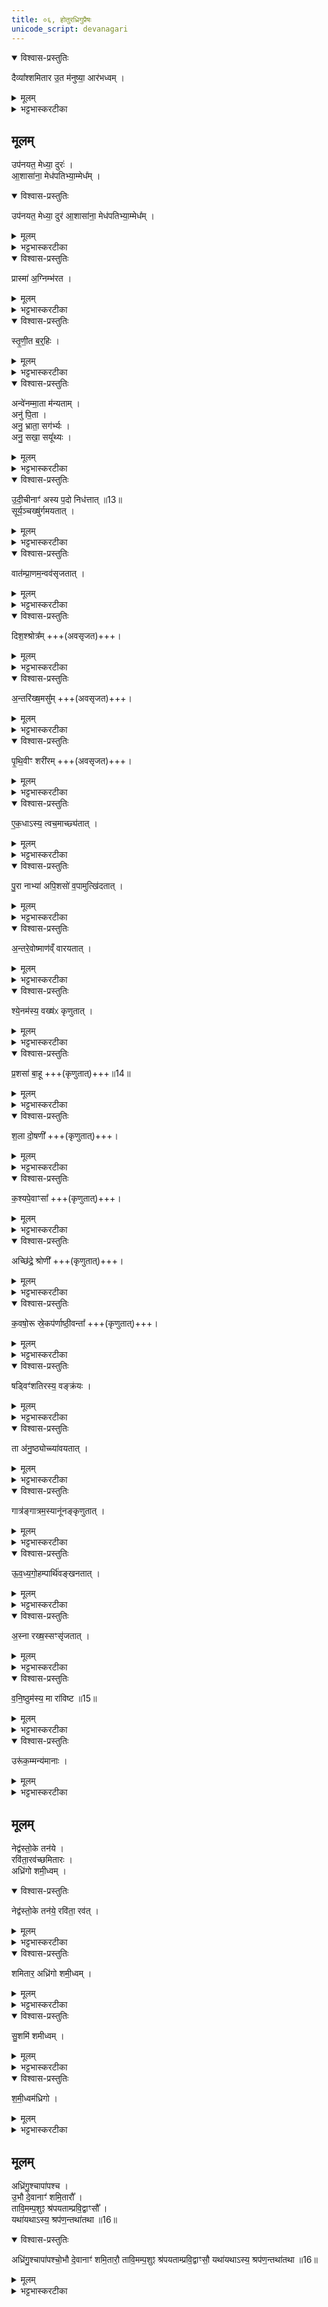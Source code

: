 ```yaml
---
title: ०६, होतुरध्रिगुप्रैषः
unicode_script: devanagari
---
```


<details open><summary>विश्वास-प्रस्तुतिः</summary>

दैव्या᳚श्शमितार उ॒त म॑नुष्या॒ आर॑भध्वम् ।  
</details>

<details><summary>मूलम्</summary>

दैव्या᳚श्शमितार उ॒त म॑नुष्या॒ आर॑भध्वम् ।  
</details>

<details><summary>भट्टभास्करटीका</summary>

1एवं मैत्रावरुणेन प्रेषितोऽन्वाह - दैव्याश्शमितार इति ॥ हे दैव्याः! देवेषु भवाः! देवात्मानः! शमितारः! उत अपि मनुष्याः! मनुष्यात्मानः! शमितारः! यूयं उभयेऽपि आरभध्वं वक्ष्यमाणमुपनयनादि कर्तुम् । 'शमिता यज्ञे' इति णिलोपो निपात्यते ।   
</details>

##  मूलम्
उप॑नयत॒ मेध्या॒ दुरः॑ ।   
आ॒शासा॑ना॒ मेध॑पतिभ्या॒म्मेध᳚म् ।   

<details open><summary>विश्वास-प्रस्तुतिः</summary>

उप॑नयत॒ मेध्या॒ दुर॑ आ॒शासा॑ना॒ मेध॑पतिभ्या॒म्मेध᳚म् ।   
</details>

<details><summary>मूलम्</summary>

उप॑नयत॒ मेध्या॒ दुर॑ आ॒शासा॑ना॒ मेध॑पतिभ्या॒म्मेध᳚म् ।   
</details>

<details><summary>भट्टभास्करटीका</summary>

उपनयत सन्निधापयत मेध्याः मेधार्हाः दुरः द्वारः हविर्मार्गान् आशासानाः प्रार्थयमानाः यूयं मेधं यज्ञं मेधपतिभ्यां इन्द्राग्निभ्यां पत्नीयजमानार्थं वा ।   
</details>

<details open><summary>विश्वास-प्रस्तुतिः</summary>

प्रास्मा॑ अ॒ग्निम्भ॑रत ।   
</details>

<details><summary>मूलम्</summary>

प्रास्मा॑ अ॒ग्निम्भ॑रत ।   
</details>

<details><summary>भट्टभास्करटीका</summary>

एवं 'अन्तरा चात्वालोत्करौ' इत्यनेन क्रमेण संज्ञपनस्थानमुपनीयमानाय अस्मै पशवे अग्निं उल्मुकारव्यं प्रभरत प्रहरत अग्रतो हरत श्रपणार्थम् ।   
</details>

<details open><summary>विश्वास-प्रस्तुतिः</summary>

स्तृ॒णी॒त ब॒र्॒हिः ।   
</details>

<details><summary>मूलम्</summary>

स्तृ॒णी॒त ब॒र्॒हिः ।   
</details>

<details><summary>भट्टभास्करटीका</summary>

अथ स्थानं नीतस्यास्य बर्हिरुपाकरणयोरन्यतरत् स्तृणीत अधस्तादुपास्यत ।   
</details>

<details open><summary>विश्वास-प्रस्तुतिः</summary>

अन्वे॑नम्मा॒ता म॑न्यताम् ।  
अनु॑ पि॒ता ।  
अनु॒ भ्राता॒ सग॑र्भ्यः ।   
अनु॒ सखा॒ सयू᳚थ्यः ।  
</details>

<details><summary>मूलम्</summary>

अन्वे॑नम्मा॒ता म॑न्यताम् ।  
अनु॑ पि॒ता ।  
अनु॒ भ्राता॒ सग॑र्भ्यः ।   
अनु॒ सखा॒ सयू᳚थ्यः ।  
</details>

<details><summary>भट्टभास्करटीका</summary>

अथ एनं संज्ञप्यमानं माता प्रथमं अनुमन्यतां मातुः प्राधान्यात्तदनुज्ञानं प्रथमं प्रार्थ्यते । पिता चानुमन्यताम् । भ्राता च सगर्भ्योऽनुमन्यतां समाने गर्भे वासस्सगर्भः । 'सगर्भसयूथसनुताद्यत्' सखा च सयूथ्यः, समाने यूथे भवः अनुमन्यताम् ॥
</details>

<details open><summary>विश्वास-प्रस्तुतिः</summary>

उ॒दी॒चीनाꣳ॑ अस्य प॒दो निध॑त्तात् ॥13॥  
सूर्य॒ञ्चख्षु॑र्गमयतात् ।   
</details>

<details><summary>मूलम्</summary>

उ॒दी॒चीनाꣳ॑ अस्य प॒दो निध॑त्तात् ॥13॥  
सूर्य॒ञ्चख्षु॑र्गमयतात् ।   
</details>

<details><summary>भट्टभास्करटीका</summary>

2एवमेतैरनुमतस्य स्थानं नीतस्य संज्ञप्यमानस्य पदः पादान् उदीचीनान् उदग्गातान् निधत्तात् निधत्त सारयत । 'तस्य तात्' इति तादादेशः । अस्य चक्षुः सूर्यं गमयतात् संज्ञपयतेत्युक्तं भवति । मारणस्य च न्याय्यतां प्रतिपादयितुमेवमुक्तम्, सर्वेषां म्रियमाणानां सूर्यमेव चक्षुर्गच्छति । तथा पितृमेधे - 'सूर्यं ते चक्षुर्गच्छतु वातमात्मा' इति । एवं वातादिष्वपि योज्यम् ।   
</details>

<details open><summary>विश्वास-प्रस्तुतिः</summary>

वात॑म्प्रा॒णम॒न्वव॑सृजतात् ।   
</details>

<details><summary>मूलम्</summary>

वात॑म्प्रा॒णम॒न्वव॑सृजतात् ।   
</details>

<details><summary>भट्टभास्करटीका</summary>

अस्य प्राणं वातमनु लक्षीकृत्य अवसृजतात् तमनु प्रवेशयत ।   
</details>

<details open><summary>विश्वास-प्रस्तुतिः</summary>

दिश॒श्श्रोत्र᳚म् +++(अवसृजत)+++।   
</details>

<details><summary>मूलम्</summary>

दिश॒श्श्रोत्र᳚म् +++(अवसृजत)+++।   
</details>

<details><summary>भट्टभास्करटीका</summary>

दिशः अनु अस्य श्रोत्रमवसृजतेत्येव । ऐन्द्रियकस्य तेजस एकत्वात् सर्वत्रैकवचनम् ।   
</details>

<details open><summary>विश्वास-प्रस्तुतिः</summary>

अ॒न्तरि॑ख्ष॒मसु᳚म् +++(अवसृजत)+++।   
</details>

<details><summary>मूलम्</summary>

अ॒न्तरि॑ख्ष॒मसु᳚म् +++(अवसृजत)+++।   
</details>

<details><summary>भट्टभास्करटीका</summary>

अन्तरिक्षमनु अस्य असुं अवसृजत ।   
</details>

<details open><summary>विश्वास-प्रस्तुतिः</summary>

पृ॒थि॒वीꣳ शरी॑रम् +++(अवसृजत)+++।   
</details>

<details><summary>मूलम्</summary>

पृ॒थि॒वीꣳ शरी॑रम् +++(अवसृजत)+++।   
</details>

<details><summary>भट्टभास्करटीका</summary>

पृथिवीमनु शरीरं अस्यावसृजत ।   
</details>

<details open><summary>विश्वास-प्रस्तुतिः</summary>

ए॒क॒धाऽस्य॒ त्वच॒माच्छ्य॑तात् ।   
</details>

<details><summary>मूलम्</summary>

ए॒क॒धाऽस्य॒ त्वच॒माच्छ्य॑तात् ।   
</details>

<details><summary>भट्टभास्करटीका</summary>

एकधा एकया विधया अविच्छेदेन अस्य त्वचं आच्छ्यतात् आच्छिन्दत । छो छेदने, दैवादिकः ।   
</details>

<details open><summary>विश्वास-प्रस्तुतिः</summary>

पु॒रा नाभ्या॑ अपि॒शसो॑ व॒पामुत्खि॑दतात् ।   
</details>

<details><summary>मूलम्</summary>

पु॒रा नाभ्या॑ अपि॒शसो॑ व॒पामुत्खि॑दतात् ।   
</details>

<details><summary>भट्टभास्करटीका</summary>

नाभ्या अपिशसः छेदात् पूर्वमेव वपामुत्खिवदतात् उद्धरत । शसु हिंसायाम् संपदादिलक्षणः क्विप् खिद दैन्ये ।   
</details>

<details open><summary>विश्वास-प्रस्तुतिः</summary>

अ॒न्तरे॒वोष्माण॑व्ँ वारयतात् ।   
</details>

<details><summary>मूलम्</summary>

अ॒न्तरे॒वोष्माण॑व्ँ वारयतात् ।   
</details>

<details><summary>भट्टभास्करटीका</summary>

अन्तरेव अस्य ऊष्माणं उच्छ्वासं वारयतात् पिहितास्यं संज्ञपयत । वपोद्धारणस्यानगतमूष्माणमिति केचित् । पच्यमानमूष्माणमित्यन्ये ।   
</details>

<details open><summary>विश्वास-प्रस्तुतिः</summary>

श्ये॒नम॑स्य॒ वख्ष॑ᳵ कृणुतात् ।   
</details>

<details><summary>मूलम्</summary>

श्ये॒नम॑स्य॒ वख्ष॑ᳵ कृणुतात् ।   
</details>

<details><summary>भट्टभास्करटीका</summary>

पशुकुम्भ्या आस्यं स्थगयित्वा पचतीति । श्येनं श्येनाकृति अस्य वक्षः कृणुतात् कुरुत ।   
</details>

<details open><summary>विश्वास-प्रस्तुतिः</summary>

प्र॒शसा॑ बा॒हू +++(कृणुतात्)+++॥14॥  
</details>

<details><summary>मूलम्</summary>

प्र॒शसा॑ बा॒हू +++(कृणुतात्)+++॥14॥  
</details>

<details><summary>भट्टभास्करटीका</summary>

प्रशसा प्रकृष्टच्छेदनौ बाहू कृणुतादित्येव । शमु हिंसायां क्विप् ।   
</details>

<details open><summary>विश्वास-प्रस्तुतिः</summary>

श॒ला दो॒षणी᳚ +++(कृणुतात्)+++।   
</details>

<details><summary>मूलम्</summary>

श॒ला दो॒षणी᳚ +++(कृणुतात्)+++।   
</details>

<details><summary>भट्टभास्करटीका</summary>

शला शलाकाकारे । 'सुपां सुलुक्' इत्याकारः । दोषणी कुरुत ।   
</details>

<details open><summary>विश्वास-प्रस्तुतिः</summary>

क॒श्यपे॒वाꣳसा᳚ +++(कृणुतात्)+++।   
</details>

<details><summary>मूलम्</summary>

क॒श्यपे॒वाꣳसा᳚ +++(कृणुतात्)+++।   
</details>

<details><summary>भट्टभास्करटीका</summary>

अंसा कश्यपा उभावप्यंसौ कच्छपाकारौ कुरुत ।   
</details>

<details open><summary>विश्वास-प्रस्तुतिः</summary>

अच्छि॑द्रे॒ श्रोणी᳚ +++(कृणुतात्)+++।   
</details>

<details><summary>मूलम्</summary>

अच्छि॑द्रे॒ श्रोणी᳚ +++(कृणुतात्)+++।   
</details>

<details><summary>भट्टभास्करटीका</summary>

श्रोणी उभे अपि अच्छिद्रे अन्यूने कुरुत ।   
</details>

<details open><summary>विश्वास-प्रस्तुतिः</summary>

क॒वषो॒रू स्रे॒कप॑र्णाष्ठी॒वन्ता᳚ +++(कृणुतात्)+++।   
</details>

<details><summary>मूलम्</summary>

क॒वषो॒रू स्रे॒कप॑र्णाष्ठी॒वन्ता᳚ +++(कृणुतात्)+++।   
</details>

<details><summary>भट्टभास्करटीका</summary>

कवषा कवाटाकारौ ऊरू कुरुत । स एवाकारः । स्रेकपर्णा करवीरपत्राकारौ आष्ठीवन्तौ कुरुत । शुकपर्णाकारावित्येके । अण्डाकारावित्यन्ये । स एवाकारः ।   
</details>

<details open><summary>विश्वास-प्रस्तुतिः</summary>

षड्विꣳ॑शतिरस्य॒ वङ्क्र॑यः ।   
</details>

<details><summary>मूलम्</summary>

षड्विꣳ॑शतिरस्य॒ वङ्क्र॑यः ।   
</details>

<details><summary>भट्टभास्करटीका</summary>

अस्य षड्विंशतिर्वङ्क्रयः पर्शवो भवन्ति पार्श्वास्थीनि ।   
</details>

<details open><summary>विश्वास-प्रस्तुतिः</summary>

ता अ॑नु॒ष्ठ्योच्च्या॑वयतात् ।   
</details>

<details><summary>मूलम्</summary>

ता अ॑नु॒ष्ठ्योच्च्या॑वयतात् ।   
</details>

<details><summary>भट्टभास्करटीका</summary>

ताः सर्वाः अनुष्ठ्या स्थानानुक्रमेण उच्च्यावयतात् उद्धरत । अनुक्रमेण स्थानमनुष्ठा । 'सुपां सुलुक्' इति तृतीयाया याडादेशः ।   
</details>

<details open><summary>विश्वास-प्रस्तुतिः</summary>

गात्र॑ङ्गात्रम॒स्यानू॑नङ्कृणुतात् ।   
</details>

<details><summary>मूलम्</summary>

गात्र॑ङ्गात्रम॒स्यानू॑नङ्कृणुतात् ।   
</details>

<details><summary>भट्टभास्करटीका</summary>

गात्रंगात्रं सर्वं अस्य गात्रं अवदानीयं अनूनं अविकलं कुरुत ।   
</details>

<details open><summary>विश्वास-प्रस्तुतिः</summary>

ऊ॒व॒ध्य॒गो॒हम्पार्थि॑वङ्खनतात् ।   
</details>

<details><summary>मूलम्</summary>

ऊ॒व॒ध्य॒गो॒हम्पार्थि॑वङ्खनतात् ।   
</details>

<details><summary>भट्टभास्करटीका</summary>

ऊवध्यगूहं पुरीषगूहनं पार्थिवं पृथिव्यां भवं अवटं खनतात् ।   
</details>

<details open><summary>विश्वास-प्रस्तुतिः</summary>

अ॒स्ना रख्ष॒स्सꣳसृ॑जतात् ।   
</details>

<details><summary>मूलम्</summary>

अ॒स्ना रख्ष॒स्सꣳसृ॑जतात् ।   
</details>

<details><summary>भट्टभास्करटीका</summary>

अस्ना रुधिरेण । पद्दन्नादिना असृजो असन्भावः । रक्षः पिशितलोलुपं संसृजतात् संयोजयत तर्पयत ।   
</details>

<details open><summary>विश्वास-प्रस्तुतिः</summary>

व॒नि॒ष्ठुम॑स्य॒ मा रा॑विष्ट ॥15॥  
</details>

<details><summary>मूलम्</summary>

व॒नि॒ष्ठुम॑स्य॒ मा रा॑विष्ट ॥15॥  
</details>

<details><summary>भट्टभास्करटीका</summary>

अस्य वनिष्ठं गुदसदृशमार्द्रमांसं माराविष्ट माच्छिन्दत । कपिलकादित्वाल्लत्वविकल्पः ।   
</details>

<details open><summary>विश्वास-प्रस्तुतिः</summary>

उरू॑क॒म्मन्य॑मानाः ।   
</details>

<details><summary>मूलम्</summary>

उरू॑क॒म्मन्य॑मानाः ।   
</details>

<details><summary>भट्टभास्करटीका</summary>

उरूकं उरुं महान्तमिमं मन्यमानाः अवगच्छन्तः अल्पं मा कार्ष्ट । केचिदाहुः - उलूकाकारं मन्यमानाः मा राविष्ट शब्दनं मा कार्ष्ट उलूकशब्दवदमङ्गल्योऽस्य शब्द इति बोधयितुं एवमुक्तम् । पूर्ववल्लत्वविकल्पः ॥
</details>

## मूलम्
नेद्व॑स्तो॒के तन॑ये ।   
रवि॑ता॒रव॑च्छमितारः ।   
अध्रि॑गो शमी॒ध्वम् ।   

<details open><summary>विश्वास-प्रस्तुतिः</summary>

नेद्व॑स्तो॒के तन॑ये॒ रवि॑ता॒ रव॑त् ।   
</details>

<details><summary>मूलम्</summary>

नेद्व॑स्तो॒के तन॑ये॒ रवि॑ता॒ रव॑त् ।   
</details>

<details><summary>भट्टभास्करटीका</summary>

3एवं कुर्वतां युष्माकं लाभः श्रूयतामित्याह - नेत् नैव युष्माकं संबन्धिनि तोके पुत्रे तनये तत्पुत्रे च निमित्ते कश्चिदपि रविता शब्दयिता रोदिता रवत् रूयात् मैव रोदीत् अस्य छेदनं शब्दनं वा तादृशहेतुस्स्यादिति दर्शितं भवति । तत्परिहारार्थं मा राविष्टेति । रौतेर्लेटि शपो लुक् अडागमः 'निपातैर्यद्यत्' इति निघाताभावः ।   
</details>

<details open><summary>विश्वास-प्रस्तुतिः</summary>

शमितार॒ अध्रि॑गो शमी॒ध्वम् ।   
</details>

<details><summary>मूलम्</summary>

शमितार॒ अध्रि॑गो शमी॒ध्वम् ।   
</details>

<details><summary>भट्टभास्करटीका</summary>

हे शमितारः! दैव्या मानुषाश्च! हे च अध्रिगो! यूयं इमं यथोक्तगुणकं पशुं शमीध्वं विशसनादिना संस्कुरुध्वम् । लेटि छान्दसश्शपो लुक् इडागमश्च । इटो वा दीर्घत्वम् । 'सुशमी शमीष्व' इति दर्शनात् ।  

अध्रिगुर्नाम देवानां शमिता तस्य पुनर्वचनं प्राधान्यार्थम् । आध्रियन्ते गावोऽस्मिन्नित्यध्रिगुः अनुक्रान्तानां संशासनशब्दानामाधार इत्यर्थः । इदमेवास्य प्राधान्यं यदस्मिन् पूर्वमाध्रियन्ते ।   
</details>

<details open><summary>विश्वास-प्रस्तुतिः</summary>

सु॒शमि॑ शमीध्वम् ।   
</details>

<details><summary>मूलम्</summary>

सु॒शमि॑ शमीध्वम् ।   
</details>

<details><summary>भट्टभास्करटीका</summary>

इदानीं विशेषविधानार्थमाह - सुशमि सुष्ठु शाम्यतीति सुशमि । 'शमित्यष्टाभ्यः' इति घिनुण्प्रत्ययः । शोभनत्वं च शास्त्रविहितत्वं शमीध्वमिति तृतीयं वचनं आदरार्थं अवधारणार्थं च, शमीध्वमेव न गुणकल्पनाऽङ्गीकार्येति ।   
</details>

<details open><summary>विश्वास-प्रस्तुतिः</summary>

श॒मी॒ध्वम॑ध्रिगो ।   
</details>

<details><summary>मूलम्</summary>

श॒मी॒ध्वम॑ध्रिगो ।   
</details>

<details><summary>भट्टभास्करटीका</summary>

अध्रिगोः पुनरामन्त्रणं संशासनाधारत्वात् त्वयाऽत्र विशेषेणावधातव्यमिति ख्यापनार्थं - शमीध्वं सर्वे यूयं, हे अध्रिगो! त्वं तु विशेषणावधत्स्वेति ॥
</details>

## मूलम्
अध्रि॑गु॒श्चापा॑पश्च ।   
उ॒भौ दे॒वानाꣳ॑ शमि॒तारौ᳚ ।   
तावि॒मम्प॒शुꣵ श्र॑पयताम्प्रवि॒द्वाꣳसौ᳚ ।   
यथा॑यथाऽस्य॒ श्रप॑ण॒न्तथा॑तथा ॥16॥
<details open><summary>विश्वास-प्रस्तुतिः</summary>

अध्रि॑गु॒श्चापा॑पश्चो॒भौ दे॒वानाꣳ॑ शमि॒तारौ॒ तावि॒मम्प॒शुꣵ श्र॑पयताम्प्रवि॒द्वाꣳसौ॒ यथा॑यथाऽस्य॒ श्रप॑ण॒न्तथा॑तथा ॥16॥  
</details>

<details><summary>मूलम्</summary>

अध्रि॑गु॒श्चापा॑पश्चो॒भौ दे॒वानाꣳ॑ शमि॒तारौ॒ तावि॒मम्प॒शुꣵ श्र॑पयताम्प्रवि॒द्वाꣳसौ॒ यथा॑यथाऽस्य॒ श्रप॑ण॒न्तथा॑तथा ॥16॥  
</details>

<details><summary>भट्टभास्करटीका</summary>

4कः पुनरध्रिगोः विशेष इत्याह - अध्रिगुश्चापापश्च द्वाविमौ महानुभावौ देवानां शमितारौ, तस्मात् तावेवागत्य इमं पशुं श्रपयतां संस्कुरुतां प्रविद्वांसौ प्रकर्षेण श्रपणज्ञौ तस्मात् यथायथाऽस्य गात्राणां श्रपणं येनयेन प्रकारेण युज्यते तथा तथा तेनतेन प्रकारेण प्रविद्वांसौ तावेव श्रपयताम् ॥

इति तैत्तिरीयब्राह्मणे तृतीये षष्ठे पशुहौत्रे षष्ठोऽनुवाकः ॥  

</details>

